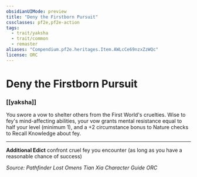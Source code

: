 ```yaml
---
obsidianUIMode: preview
title: "Deny the Firstborn Pursuit"
cssclasses: pf2e,pf2e-action
tags:
  - trait/yaksha
  - trait/common
  - remaster
aliases: "Compendium.pf2e.heritages.Item.AWLcCe69nzxZzWQc"
license: ORC
---
```

# Deny the Firstborn Pursuit

### [[yaksha]]






You swore a vow to shelter others from the First World's cruelties. Wise to fey's mind-affecting abilities, your vow grants mental resistance equal to half your level (minimum 1), and a +2 circumstance bonus to Nature checks to Recall Knowledge about fey.

* * *

**Additional Edict** confront cruel fey you encounter (as long as you have a reasonable chance of success)

*Source: Pathfinder Lost Omens Tian Xia Character Guide*
*ORC*